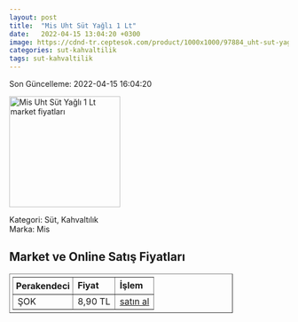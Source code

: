 ```yaml
---
layout: post
title:  "Mis Uht Süt Yağlı 1 Lt"
date:   2022-04-15 13:04:20 +0300
image: https://cdnd-tr.ceptesok.com/product/1000x1000/97884_uht-sut-yagli-1-lt.jpg
categories: sut-kahvaltilik
tags: sut-kahvaltilik
---
```


Son Güncelleme: 2022-04-15 16:04:20

<img src="https://cdnd-tr.ceptesok.com/product/1000x1000/97884_uht-sut-yagli-1-lt.jpg" width="200" alt="Mis Uht Süt Yağlı 1 Lt market fiyatları" />

Kategori: Süt, Kahvaltılık
<br />
Marka: Mis

<h2>Market ve Online Satış Fiyatları</h2>

<table border="1" style="padding: 5px;width:80%;">
  <tr>
    <td style="padding: 5px;"><strong>Perakendeci</strong></td>
    <td><strong>Fiyat</strong></td>
    <td><strong>İşlem</strong></td>
  </tr>
  <tr>
              <td title="Şok">ŞOK</td>
              <td>8,90 TL</td>
              <td><a title="Şok" target="_blank" href="https://www.sokmarket.com.tr/uht-sut-yagli-1-lt-p-3582/">satın al</a></td>
            </tr>
</table>
